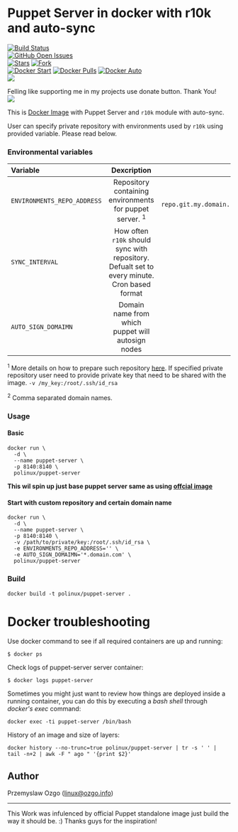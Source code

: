 # Puppet Server in docker with r10k and auto-sync

[![Build Status](https://travis-ci.org/pozgo/docker-puppet-server.svg)](https://travis-ci.org/pozgo/docker-puppet-server)  
[![GitHub Open Issues](https://img.shields.io/github/issues/pozgo/docker-puppet-server.svg)](https://github.com/pozgo/docker-puppet-server/issues)  
[![Stars](https://img.shields.io/github/stars/pozgo/docker-puppet-server.svg?style=social&label=Stars)]()
[![Fork](https://img.shields.io/github/forks/pozgo/docker-puppet-server.svg?style=social&label=Fork)]()  
[![Docker Start](https://img.shields.io/docker/stars/polinux/puppet-server.svg)](https://hub.docker.com/r/polinux/puppet-server)
[![Docker Pulls](https://img.shields.io/docker/pulls/polinux/puppet-server.svg)](https://hub.docker.com/r/polinux/puppet-server)
[![Docker Auto](https://img.shields.io/docker/automated/polinux/puppet-server.svg)](https://hub.docker.com/r/polinux/puppet-server)  
[![](https://img.shields.io/github/release/pozgo/docker-puppet-server.svg)](http://microbadger.com/images/polinux/puppet-server)


Felling like supporting me in my projects use donate button. Thank You!  
[![](https://img.shields.io/badge/donate-PayPal-blue.svg)](https://www.paypal.me/POzgo)

This is [Docker Image](https://registry.hub.docker.com/u/polinux/puppet-server/) with Puppet Server and `r10k` module with auto-sync. 

User can specify private repository with environments used by `r10k` using provided variable. Please read below. 

### Environmental variables

|Variable|Dexcription|Example|
|:--|:-:|--:|
|`ENVIRONMENTS_REPO_ADDRESS`|Repository containing environments for puppet server. <sup>1</sup>|`ssh://git@my-repo.git.my.domain.com/puppet/environments.git`|
|`SYNC_INTERVAL`|How often `r10k` should sync with repository. Defualt set to every minute. Cron based format|`* * * * *`|
|`AUTO_SIGN_DOMAIMN`|Domain name from which puppet will autosign nodes|`*.domain.com,domain.com`<sup>2</sup>|

<sup>1</sup> More details on how to prepare such repository [here](https://github.com/puppetlabs/control-repo). If specified private repository user need to provide private key that need to be shared with the image. `-v /my_key:/root/.ssh/id_rsa`

<sup>2</sup> Comma separated domain names.

### Usage

#### Basic 

    docker run \
      -d \
      --name puppet-server \
      -p 8140:8140 \
      polinux/puppet-server

**This wil spin up just base puppet server same as using [offcial image](https://hub.docker.com/r/puppet/puppetserver-standalone/)**

#### Start with custom repository and certain domain name

    docker run \
      -d \
      --name puppet-server \
      -p 8140:8140 \
      -v /path/to/private/key:/root/.ssh/id_rsa \
      -e ENVIRONMENTS_REPO_ADDRESS='' \
      -e AUTO_SIGN_DOMAIMN='*.domain.com' \
      polinux/puppet-server

### Build

    docker build -t polinux/puppet-server .

Docker troubleshooting
======================

Use docker command to see if all required containers are up and running:
```
$ docker ps
```

Check logs of puppet-server server container:
```
$ docker logs puppet-server
```

Sometimes you might just want to review how things are deployed inside a running
 container, you can do this by executing a _bash shell_ through _docker's
 exec_ command:
```
docker exec -ti puppet-server /bin/bash
```

History of an image and size of layers:
```
docker history --no-trunc=true polinux/puppet-server | tr -s ' ' | tail -n+2 | awk -F " ago " '{print $2}'
```

## Author

Przemyslaw Ozgo (<linux@ozgo.info>)

---

This Work was infulenced by official Puppet standalone image just build the way it should be. :) Thanks guys for the inspiration!